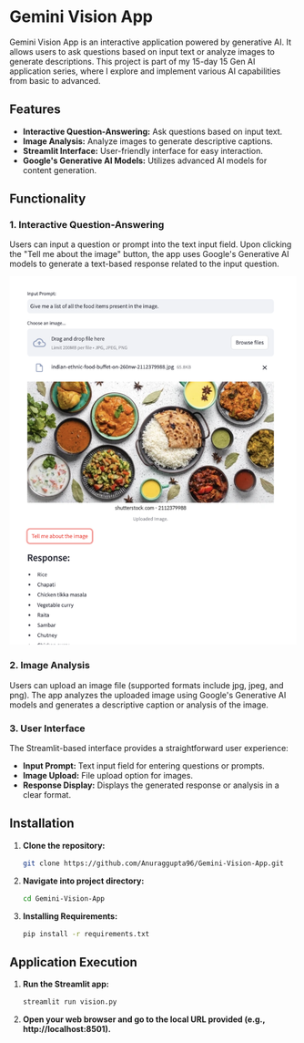 # Gemini Vision App

Gemini Vision App is an interactive application powered by generative AI. It allows users to ask questions based on input text or analyze images to generate descriptions. This project is part of my 15-day 15 Gen AI application series, where I explore and implement various AI capabilities from basic to advanced.

## Features

- **Interactive Question-Answering:** Ask questions based on input text.
- **Image Analysis:** Analyze images to generate descriptive captions.
- **Streamlit Interface:** User-friendly interface for easy interaction.
- **Google's Generative AI Models:** Utilizes advanced AI models for content generation.

## Functionality

### 1. Interactive Question-Answering

Users can input a question or prompt into the text input field. Upon clicking the "Tell me about the image" button, the app uses Google's Generative AI models to generate a text-based response related to the input question.

![Alt text](https://github.com/Anuraggupta96/Gemini-Vision-App/blob/main/Screenshot%201.jpg)


### 2. Image Analysis

Users can upload an image file (supported formats include jpg, jpeg, and png). The app analyzes the uploaded image using Google's Generative AI models and generates a descriptive caption or analysis of the image.

### 3. User Interface

The Streamlit-based interface provides a straightforward user experience:
- **Input Prompt:** Text input field for entering questions or prompts.
- **Image Upload:** File upload option for images.
- **Response Display:** Displays the generated response or analysis in a clear format.

## Installation

1. **Clone the repository:**

   ```bash
   git clone https://github.com/Anuraggupta96/Gemini-Vision-App.git

2. **Navigate into project directory:**

   ```bash
   cd Gemini-Vision-App

3. **Installing Requirements:**

   ```bash
   pip install -r requirements.txt

## Application Execution
1. **Run the Streamlit app:**

   ```bash
   streamlit run vision.py

2. **Open your web browser and go to the local URL provided (e.g., http://localhost:8501).**



